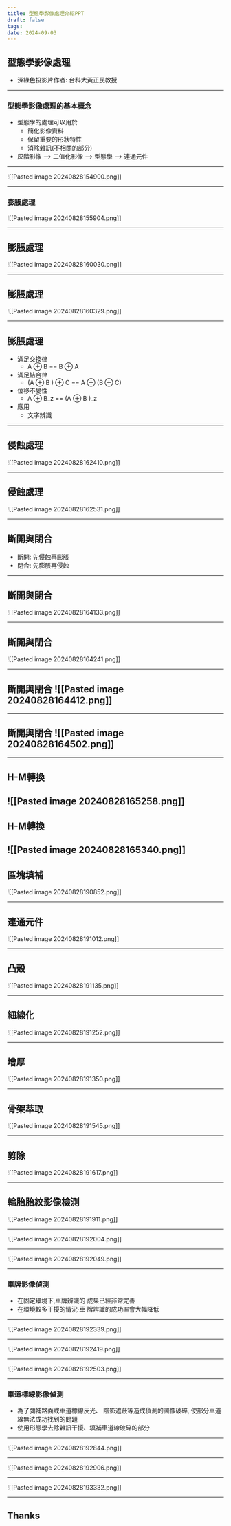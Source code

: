 ```yaml
---
title: 型態學影像處理介紹PPT
draft: false
tags: 
date: 2024-09-03
---
```


## 型態學影像處理

- 深綠色投影片作者: 台科大黃正民教授

---

### 型態學影像處理的基本概念
- 型態學的處理可以用於 
	- 簡化影像資料 
	- 保留重要的形狀特性
	- 消除雜訊(不相關的部分)
- 灰階影像 --> 二值化影像 --> 型態學 --> 連通元件

---

![[Pasted image 20240828154900.png]]

---
### 膨脹處理
![[Pasted image 20240828155904.png]]

---
## 膨脹處理
 ![[Pasted image 20240828160030.png]]

---
## 膨脹處理
![[Pasted image 20240828160329.png]]

---

## 膨脹處理
- 滿足交換律
	- A ⊕ B == B ⊕ A
- 滿足結合律
	- (A ⊕ B ) ⊕ C == A ⊕ (B ⊕ C)
- 位移不變性
	- A ⊕ B_z == (A ⊕ B )_z
- 應用
	- 文字辨識

---
## 侵蝕處理
![[Pasted image 20240828162410.png]]

---
## 侵蝕處理
![[Pasted image 20240828162531.png]]

---
## 斷開與閉合
- 斷開: 先侵蝕再膨脹
- 閉合: 先膨脹再侵蝕

---
## 斷開與閉合
![[Pasted image 20240828164133.png]]

---
## 斷開與閉合
![[Pasted image 20240828164241.png]]

---
## 斷開與閉合 ![[Pasted image 20240828164412.png]]

---
## 斷開與閉合 ![[Pasted image 20240828164502.png]]

---
## H-M轉換
![[Pasted image 20240828165258.png]]
---
## H-M轉換
 ![[Pasted image 20240828165340.png]]
---
## 區塊填補
![[Pasted image 20240828190852.png]]

---

## 連通元件
![[Pasted image 20240828191012.png]]

---

## 凸殼
![[Pasted image 20240828191135.png]]

---

## 細線化
![[Pasted image 20240828191252.png]]

---

## 增厚
![[Pasted image 20240828191350.png]]

---

## 骨架萃取
![[Pasted image 20240828191545.png]]

---

## 剪除
![[Pasted image 20240828191617.png]]

---

## 輪胎胎紋影像檢測
![[Pasted image 20240828191911.png]]

---
![[Pasted image 20240828192004.png]]

---
![[Pasted image 20240828192049.png]]

---
### 車牌影像偵測 
- 在固定環境下,車牌辨識的 成果已經非常完善 
- 在環境較多干擾的情況·車 牌辨識的成功率會大幅降低

---
![[Pasted image 20240828192339.png]]

---
![[Pasted image 20240828192419.png]]

---
![[Pasted image 20240828192503.png]]

---
### 車道標線影像偵測 
- 為了彌補路面或車道標線反光、 陰影遮蔽等造成偵測的圖像破碎, 使部分車道線無法成功找到的問題 
- 使用形態學去除雜訊干擾、填補車道線破碎的部分

---
![[Pasted image 20240828192844.png]]

---
![[Pasted image 20240828192906.png]]

---
![[Pasted image 20240828193332.png]]

---
## **Thanks**